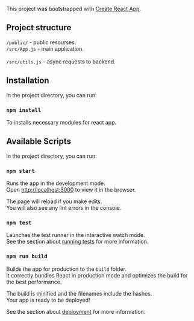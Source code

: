 This project was bootstrapped with [Create React App](https://github.com/facebook/create-react-app).

## Project structure

`/public/` - public resourses.<br>
`/src/App.js` - main application.<br>  
`/src/utils.js` - async requests to backend.<br>  

## Installation

In the project directory, you can run:

### `npm install`

To installs necessary modules for react app.

## Available Scripts

In the project directory, you can run:

### `npm start`

Runs the app in the development mode.<br>
Open [http://localhost:3000](http://localhost:3000) to view it in the browser.

The page will reload if you make edits.<br>
You will also see any lint errors in the console.

### `npm test`

Launches the test runner in the interactive watch mode.<br>
See the section about [running tests](https://facebook.github.io/create-react-app/docs/running-tests) for more information.

### `npm run build`

Builds the app for production to the `build` folder.<br>
It correctly bundles React in production mode and optimizes the build for the best performance.

The build is minified and the filenames include the hashes.<br>
Your app is ready to be deployed!

See the section about [deployment](https://facebook.github.io/create-react-app/docs/deployment) for more information.

